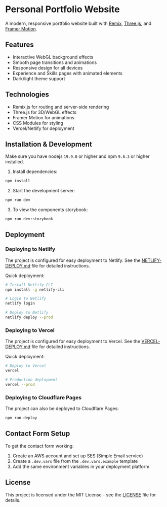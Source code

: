 # Personal Portfolio Website

A modern, responsive portfolio website built with [Remix](https://remix.run/), [Three.js](https://threejs.org/), and [Framer Motion](https://www.framer.com/motion/).

## Features

- Interactive WebGL background effects
- Smooth page transitions and animations
- Responsive design for all devices
- Experience and Skills pages with animated elements
- Dark/light theme support

## Technologies

- Remix.js for routing and server-side rendering
- Three.js for 3D/WebGL effects
- Framer Motion for animations
- CSS Modules for styling
- Vercel/Netlify for deployment

## Installation & Development

Make sure you have nodejs `19.9.0` or higher and npm `9.6.3` or higher installed.

1. Install dependencies:

```bash
npm install
```

2. Start the development server:

```bash
npm run dev
```

3. To view the components storybook:

```bash
npm run dev:storybook
```

## Deployment

### Deploying to Netlify

The project is configured for easy deployment to Netlify. See the [NETLIFY-DEPLOY.md](./NETLIFY-DEPLOY.md) file for detailed instructions.

Quick deployment:

```bash
# Install Netlify CLI
npm install -g netlify-cli

# Login to Netlify
netlify login

# Deploy to Netlify
netlify deploy --prod
```

### Deploying to Vercel

The project is configured for easy deployment to Vercel. See the [VERCEL-DEPLOY.md](./VERCEL-DEPLOY.md) file for detailed instructions.

Quick deployment:

```bash
# Deploy to Vercel
vercel

# Production deployment
vercel --prod
```

### Deploying to Cloudflare Pages

The project can also be deployed to Cloudflare Pages:

```bash
npm run deploy
```

## Contact Form Setup

To get the contact form working:

1. Create an AWS account and set up SES (Simple Email service)
2. Create a `.dev.vars` file from the `.dev.vars.example` template 
3. Add the same environment variables in your deployment platform

## License

This project is licensed under the MIT License - see the [LICENSE](./LICENSE) file for details.
